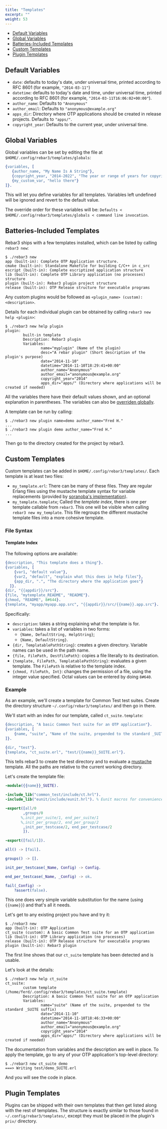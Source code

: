 ```yaml
---
title: "Templates"
excerpt: ""
weight: 53
---
```


- [Default Variables](#section-default-variables)
- [Global Variables](#section-global-variables)
- [Batteries-Included Templates](#section-batteries-included-templates)
- [Custom Templates](#section-custom-templates)
- [Plugin Templates](#section-plugin-templates)

## Default Variables

- `date`: defaults to today's date, under universal time, printed according to RFC 8601 (for example, `"2014-03-11"`)
- `datetime`: defaults to today's date and time, under universal time, printed according to RFC 8601 (for example, `"2014-03-11T16:06:02+00:00"`).
- `author_name`: Defaults to `"Anonymous"`
- `author_email`: Defaults to `"anonymous@example.org"`
- `apps_dir`: Directory where OTP applications should be created in release projects. Defaults to `"apps/"`.
- `copyright_year`: Defaults to the current year, under universal time.

## Global Variables

Global variables can be set by editing the file at `$HOME/.config/rebar3/templates/globals`:

```erlang
{variables, [
   {author_name, "My Name Is A String"},
   {copyright_year, "2014-2022", "The year or range of years for copyright"},
   {my_custom_var, "hello there"}
]}.
```

This will let you define variables for all templates. Variables left undefined will be ignored and revert to the default value.

The override order for these variables will be: `Defaults < $HOME/.config/rebar3/templates/globals < command line invocation`.

## Batteries-Included Templates ##

Rebar3 ships with a few templates installed, which can be listed by calling `rebar3 new`:

```
$ ./rebar3 new
app (built-in): Complete OTP Application structure.
cmake (built-in): Standalone Makefile for building C/C++ in c_src
escript (built-in): Complete escriptized application structure
lib (built-in): Complete OTP Library application (no processes) structure
plugin (built-in): Rebar3 plugin project structure
release (built-in): OTP Release structure for executable programs 
```

Any custom plugins would be followed as `<plugin_name> (custom): <description>`.

Details for each individual plugin can be obtained by calling `rebar3 new help <plugin>`:

```
$ ./rebar3 new help plugin
plugin:
        built-in template
        Description: Rebar3 plugin
        Variables:
                name="myplugin" (Name of the plugin)
                desc="A rebar plugin" (Short description of the plugin's purpose)
                date="2014-11-10"
                datetime="2014-11-10T18:29:41+00:00"
                author_name="Anonymous"
                author_email="anonymous@example.org"
                copyright_year="2014"
                apps_dir="apps/" (Directory where applications will be created if needed)
```

All the variables there have their default values shown, and an optional explanation in parentheses. The variables can also be [overriden globally](#global-variables).

A template can be run by calling:

```
$ ./rebar3 new plugin name=demo author_name="Fred H."
...
$ ./rebar3 new plugin demo author_name="Fred H."
...
```

Then go to the directory created for the project by rebar3.

## Custom Templates ##

Custom templates can be added in `$HOME/.config/rebar3/templates/`. Each template is at least two files:

- `my_template.erl`: There can be many of these files. They are regular Erlang files using the mustache template syntax for variable replacements (provided by [soranoba's implementation](https://github.com/soranoba/mustache)).
- `my_template.template`; Called the *template index*, there is one per template callable from `rebar3`. This one will be visible when calling `rebar3 new my_template`. This file regroups the different mustache template files into a more cohesive template.

### File Syntax ###

#### Template Index ####

The following options are available:

```erlang
{description, "This template does a thing"}.
{variables, [
    {var1, "default value"},
    {var2, "default", "explain what this does in help files"},
    {app_dir, ".", "The directory where the application goes"}
  ]}.
{dir, "{{appdir}}/src"}.
{file, "mytemplate_README", "README"}.
{chmod, "README", 8#644}.
{template, "myapp/myapp.app.src", "{{appdir}}/src/{{name}}.app.src"}. 
```
Specifically:

- `description`: takes a string explaining what the template is for.
- `variables`: takes a list of variables in two forms:
  - `{Name, DefaultString, HelpString}`;
  - `{Name, DefaultString}`.
- `{dir, TemplatablePathString}`: creates a given directory. Variable names can be used in the path name.
- `{file, FilePath, DestFilePath}`: copies a file literally to its destination.
- `{template, FilePath, TemplatablePathString}`: evaluates a given template. The `FilePath` is relative to the template index.
- `{chmod, FilePath, Int}`: changes the permission of a file, using the integer value specified. Octal values can be entered by doing `8#640`.

### Example ###

As an example, we'll create a template for Common Test test suites. Create the directory structure `~/.config/rebar3/templates/` and then go in there.

We'll start with an index for our template, called `ct_suite.template`:

```erlang
{description, "A basic Common Test suite for an OTP application"}.
{variables, [
    {name, "suite", "Name of the suite, prepended to the standard _SUITE suffix"}
]}.

{dir, "test"}.
{template, "ct_suite.erl", "test/{{name}}_SUITE.erl"}.
```
This tells rebar3 to create the test directory and to evaluate a [mustache](https://github.com/soranoba/mustache) template. All the paths are relative to the current working directory.

Let's create the template file:

```erlang
-module({{name}}_SUITE).

-include_lib("common_test/include/ct.hrl").
-include_lib("eunit/include/eunit.hrl"). % Eunit macros for convenience

-export([all/0
        ,groups/0
       %,init_per_suite/1, end_per_suite/1
       %,init_per_group/2, end_per_group/2
        ,init_per_testcase/2, end_per_testcase/2
        ]).

-export([fail/1]).

all() -> [fail].

groups() -> [].

init_per_testcase(_Name, Config) -> Config.

end_per_testcase(_Name, _Config) -> ok.

fail(_Config) ->
    ?assert(false).
```

This one does very simple variable substitution for the name (using `{{name}}`) and that's all it needs.



Let's get to any existing project you have and try it:

```
$ ./rebar3 new
app (built-in): OTP Application
ct_suite (custom): A basic Common Test suite for an OTP application
lib (built-in): OTP Library application (no processes)
release (built-in): OTP Release structure for executable programs
plugin (built-in): Rebar3 plugin
```

The first line shows that our `ct_suite` template has been detected and is usable.

Let's look at the details:

```
$ ./rebar3 new help ct_suite
ct_suite:
        custom template (/home/ferd/.config/rebar3/templates/ct_suite.template)
        Description: A basic Common Test suite for an OTP application
        Variables:
                name="suite" (Name of the suite, prepended to the standard _SUITE suffix)
                date="2014-11-10"
                datetime="2014-11-10T18:46:33+00:00"
                author_name="Anonymous"
                author_email="anonymous@example.org"
                copyright_year="2014"
                apps_dir="apps/" (Directory where applications will be created if needed)
```
The documentation from variables and the description are well in place. To apply the template, go to any of your OTP application's top-level directory:

```
$ ./rebar3 new ct_suite demo
===> Writing test/demo_SUITE.erl
```

And you will see the code in place.

## Plugin Templates

Plugins can be shipped with their own templates that then get listed along with the rest of templates. The structure is exactly similar to those found in `~/.config/rebar3/templates/`, except they must be placed in the plugin's `priv/` directory.
